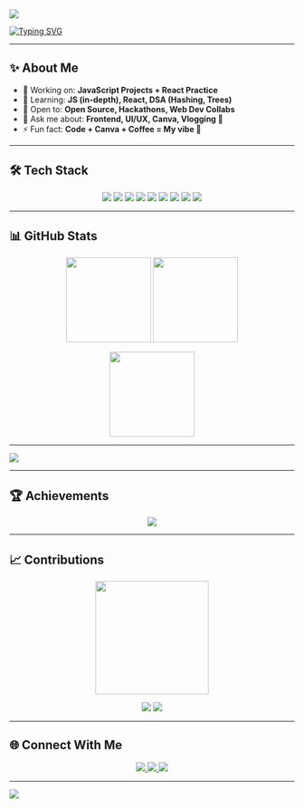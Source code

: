 <!-- Header Banner -->
<img src="https://capsule-render.vercel.app/api?type=waving&color=gradient&height=180&section=header&text=Samridhi%20Prakash&fontSize=45&fontAlignY=35&desc=Frontend%20Developer%20%7C%20Designer%20%7C%20Tech%20Explorer&descAlignY=55&animation=fadeIn"/>

<!-- Typing Animation -->
[![Typing SVG](https://readme-typing-svg.demolab.com?font=Fira+Code&pause=1200&color=F70057&width=600&lines=Hi+%F0%9F%91%8B,+I'm+Samridhi;Frontend+Developer+%7C+UI%2FUX+Enthusiast;Blending+Tech+with+Creativity)](https://git.io/typing-svg)

---

## ✨ About Me
- 🔭 Working on: **JavaScript Projects + React Practice**  
- 🌱 Learning: **JS (in-depth), React, DSA (Hashing, Trees)**  
- 👯 Open to: **Open Source, Hackathons, Web Dev Collabs**  
- 💬 Ask me about: **Frontend, UI/UX, Canva, Vlogging 🎥**  
- ⚡ Fun fact: **Code + Canva + Coffee = My vibe 💜**

---

## 🛠️ Tech Stack
<p align="center">
  <img src="https://img.shields.io/badge/Code-HTML-orange?logo=html5&logoColor=white" />
  <img src="https://img.shields.io/badge/Code-CSS-blue?logo=css3&logoColor=white" />
  <img src="https://img.shields.io/badge/Code-JS-yellow?logo=javascript&logoColor=black" />
  <img src="https://img.shields.io/badge/Framework-React-61DAFB?logo=react&logoColor=black" />
  <img src="https://img.shields.io/badge/Style-Tailwind-38B2AC?logo=tailwind-css&logoColor=white" />
  <img src="https://img.shields.io/badge/Design-Canva-00C4CC?logo=canva&logoColor=white" />
  <img src="https://img.shields.io/badge/Docs-Overleaf-green?logo=latex&logoColor=white" />
  <img src="https://img.shields.io/badge/Tool-Git-red?logo=git&logoColor=white" />
  <img src="https://img.shields.io/badge/Tool-GitHub-black?logo=github&logoColor=white" />
</p>

---

## 📊 GitHub Stats
<p align="center">
  <img src="https://github-readme-stats.vercel.app/api?username=Samridhi-2007&show_icons=true&theme=radical&hide_border=true" height="150"/>
  <img src="https://streak-stats.demolab.com?user=Samridhi-2007&theme=radical&hide_border=true" height="150"/>
</p>

<p align="center">
  <img src="https://github-readme-stats.vercel.app/api/top-langs/?username=Samridhi-2007&layout=compact&theme=radical&hide_border=true" height="150"/>
</p>

---
![](http://github-profile-summary-cards.vercel.app/api/cards/profile-details?username=Samridhi-2007&theme=radical)

----
## 🏆 Achievements
<p align="center">
  <img src="https://github-profile-trophy.vercel.app/?username=Samridhi-2007&theme=radical&no-frame=true&margin-w=10&margin-h=10"/>
</p>

---

## 📈 Contributions
<p align="center">
  <img src="https://github-contributor-stats.vercel.app/api?username=Samridhi-2007&limit=5&theme=radical&combine_all_yearly_contributions=true" height="200"/>
</p>

<p align="center">
  <!-- Total Contributions Badge -->
  <img src="https://komarev.com/ghpvc/?username=Samridhi-2007&label=Total%20Profile%20Views&color=F70057&style=flat" />
  <img src="https://custom-icon-badges.demolab.com/github/contributions-total/Samridhi-2007?color=blue&label=Total%20Contributions&logo=github" />
</p>

---

## 🌐 Connect With Me
<p align="center">
  <a href="https://www.linkedin.com/in/samridhi-prakash-a5a4a52bb">
    <img src="https://img.shields.io/badge/LinkedIn-Samridhi%20Prakash-blue?style=for-the-badge&logo=linkedin"/>
  </a>
  <a href="https://instagram.com/_samridhi_0720/">
    <img src="https://img.shields.io/badge/Instagram-@samridhi.pink-purple?style=for-the-badge&logo=instagram"/>
  </a>
  <a href="https://youtube.com/">
    <img src="https://img.shields.io/badge/YouTube-Samridhi%20Vlogs-red?style=for-the-badge&logo=youtube"/>
  </a>
</p>

---

<!-- Footer -->
<img src="https://capsule-render.vercel.app/api?type=waving&color=gradient&height=90&section=footer"/>
